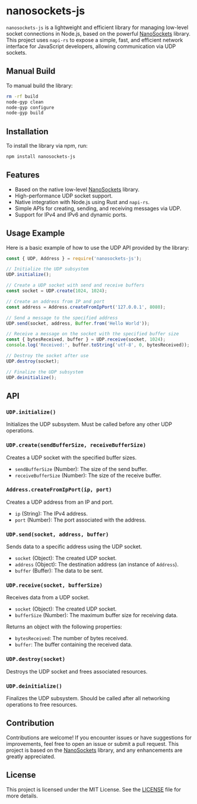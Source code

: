 # nanosockets-js

`nanosockets-js` is a lightweight and efficient library for managing low-level socket connections in Node.js, based on the powerful [NanoSockets](https://github.com/nxrighthere/NanoSockets) library. This project uses `napi-rs` to expose a simple, fast, and efficient network interface for JavaScript developers, allowing communication via UDP sockets.

## Manual Build

To manual build the library:

```bash
rm -rf build
node-gyp clean
node-gyp configure
node-gyp build
```

## Installation

To install the library via npm, run:

```bash
npm install nanosockets-js
```

## Features

- Based on the native low-level [NanoSockets](https://github.com/nxrighthere/NanoSockets) library.
- High-performance UDP socket support.
- Native integration with Node.js using Rust and `napi-rs`.
- Simple APIs for creating, sending, and receiving messages via UDP.
- Support for IPv4 and IPv6 and dynamic ports.

## Usage Example

Here is a basic example of how to use the UDP API provided by the library:

```javascript
const { UDP, Address } = require('nanosockets-js');

// Initialize the UDP subsystem
UDP.initialize();

// Create a UDP socket with send and receive buffers
const socket = UDP.create(1024, 1024);

// Create an address from IP and port
const address = Address.createFromIpPort('127.0.0.1', 8080);

// Send a message to the specified address
UDP.send(socket, address, Buffer.from('Hello World'));

// Receive a message on the socket with the specified buffer size
const { bytesReceived, buffer } = UDP.receive(socket, 1024);
console.log('Received:', buffer.toString('utf-8', 0, bytesReceived));

// Destroy the socket after use
UDP.destroy(socket);

// Finalize the UDP subsystem
UDP.deinitialize();
```

## API

### `UDP.initialize()`

Initializes the UDP subsystem. Must be called before any other UDP operations.

### `UDP.create(sendBufferSize, receiveBufferSize)`

Creates a UDP socket with the specified buffer sizes.

- `sendBufferSize` (Number): The size of the send buffer.
- `receiveBufferSize` (Number): The size of the receive buffer.

### `Address.createFromIpPort(ip, port)`

Creates a UDP address from an IP and port.

- `ip` (String): The IPv4 address.
- `port` (Number): The port associated with the address.

### `UDP.send(socket, address, buffer)`

Sends data to a specific address using the UDP socket.

- `socket` (Object): The created UDP socket.
- `address` (Object): The destination address (an instance of `Address`).
- `buffer` (Buffer): The data to be sent.

### `UDP.receive(socket, bufferSize)`

Receives data from a UDP socket.

- `socket` (Object): The created UDP socket.
- `bufferSize` (Number): The maximum buffer size for receiving data.

Returns an object with the following properties:
- `bytesReceived`: The number of bytes received.
- `buffer`: The buffer containing the received data.

### `UDP.destroy(socket)`

Destroys the UDP socket and frees associated resources.

### `UDP.deinitialize()`

Finalizes the UDP subsystem. Should be called after all networking operations to free resources.

## Contribution

Contributions are welcome! If you encounter issues or have suggestions for improvements, feel free to open an issue or submit a pull request. This project is based on the [NanoSockets](https://github.com/nxrighthere/NanoSockets) library, and any enhancements are greatly appreciated.

## License

This project is licensed under the MIT License. See the [LICENSE](LICENSE) file for more details.
